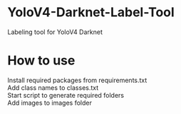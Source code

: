 # YoloV4-Darknet-Label-Tool
Labeling tool for YoloV4 Darknet
# How to use
Install required packages from requirements.txt
<br />
Add class names to classes.txt 
<br />
Start script to generate required folders 
<br />
Add images to images folder 
<br />

